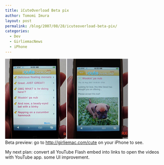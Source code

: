 ```yaml
---
title: iCuteOverload Beta pix
author: Tomomi Imura
layout: post
permalink: /blog/2007/08/28/icuteoverload-beta-pix/
categories:
  - Dev
  - GirliemacNews
  - iPhone
---
```

![iCO beta screenshots][1]  
Beta preview: go to http://girliemac.com/cute on your iPhone to see.

My next plan: convert all YouTube Flash embed into links to open the videos with YouTube app. some UI improvement.

 [1]: /assets/images/wp-content/misc/ico_demo.jpg